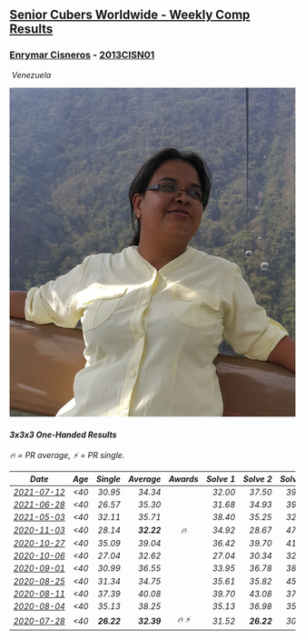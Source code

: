 <style>table {white-space: nowrap;}</style>
<link rel="stylesheet" type="text/css" href="/scw-comp/css/flags.css" />

## [Senior Cubers Worldwide - Weekly Comp Results](/scw-comp/results/)
### [Enrymar Cisneros](README.md) - [2013CISN01](https://www.worldcubeassociation.org/persons/2013CISN01?event=333oh)

<i class="flag flag-VE" />&nbsp;Venezuela

![Enrymar Cisneros](1530205432.jpg)

#### 3x3x3 One-Handed Results

<span style="white-space: nowrap;">🔥 = PR average</span>, <span style="white-space: nowrap;">⚡ = PR single</span>.

| Date | Age | Single | Average | Awards | Solve 1 | Solve 2 | Solve 3 | Solve 4 | Solve 5 | Video |
| :--: | :--: | --: | --: | :--: | --: | --: | --: | --: | --: | :-- |
| [2021-07-12](../../results/2021-07-12/333oh.md) | <40 | 30.95 | 34.34 |  | 32.00 | 37.50 | 39.41 | 30.95 | 33.53 | [Desktop](https://www.facebook.com/events/511699716713156/permalink/519684522581342) / [Mobile](https://m.facebook.com/events/511699716713156?view=permalink&id=519684522581342) |
| [2021-06-28](../../results/2021-06-28/333oh.md) | <40 | 26.57 | 35.30 |  | 31.68 | 34.93 | 39.30 | 26.57 | 40.72 | [Desktop](https://www.facebook.com/events/849999075950147/permalink/860434534906601) / [Mobile](https://m.facebook.com/events/849999075950147?view=permalink&id=860434534906601) |
| [2021-05-03](../../results/2021-05-03/333oh.md) | <40 | 32.11 | 35.71 |  | 38.40 | 35.25 | 32.11 | 35.19 | 36.70 | [Desktop](https://www.facebook.com/events/2542204919406396/permalink/2548281122132109) / [Mobile](https://m.facebook.com/events/2542204919406396?view=permalink&id=2548281122132109) |
| [2020-11-03](../../results/2020-11-03/333oh.md) | <40 | 28.14 | **32.22** | 🔥 | 34.92 | 28.67 | 47.74 | 28.14 | 33.07 | [Desktop](https://www.facebook.com/events/1239637256416110/permalink/1246147289098440) / [Mobile](https://m.facebook.com/events/1239637256416110?view=permalink&id=1246147289098440) |
| [2020-10-27](../../results/2020-10-27/333oh.md) | <40 | 35.09 | 39.04 |  | 36.42 | 39.70 | 41.00 | 35.09 | 49.28 | [Desktop](https://www.facebook.com/events/814285582657691/permalink/819949305424652) / [Mobile](https://m.facebook.com/events/814285582657691?view=permalink&id=819949305424652) |
| [2020-10-06](../../results/2020-10-06/333oh.md) | <40 | 27.04 | 32.62 |  | 27.04 | 30.34 | 32.95 | 36.46 | 34.57 | [Desktop](https://www.facebook.com/events/2645965315652815/permalink/2651952148387465) / [Mobile](https://m.facebook.com/events/2645965315652815?view=permalink&id=2651952148387465) |
| [2020-09-01](../../results/2020-09-01/333oh.md) | <40 | 30.99 | 36.55 |  | 33.95 | 36.78 | 38.91 | 42.05 | 30.99 | [Desktop](https://www.facebook.com/events/652945192290048/permalink/658727505045150) / [Mobile](https://m.facebook.com/events/652945192290048?view=permalink&id=658727505045150) |
| [2020-08-25](../../results/2020-08-25/333oh.md) | <40 | 31.34 | 34.75 |  | 35.61 | 35.82 | 45.31 | 32.83 | 31.34 | [Desktop](https://www.facebook.com/events/2812216602434889/permalink/2818104081846141) / [Mobile](https://m.facebook.com/events/2812216602434889?view=permalink&id=2818104081846141) |
| [2020-08-11](../../results/2020-08-11/333oh.md) | <40 | 37.39 | 40.08 |  | 39.70 | 43.08 | 37.39 | 45.21 | 37.46 | [Desktop](https://www.facebook.com/events/338631130511019/permalink/343461283361337) / [Mobile](https://m.facebook.com/events/338631130511019?view=permalink&id=343461283361337) |
| [2020-08-04](../../results/2020-08-04/333oh.md) | <40 | 35.13 | 38.25 |  | 35.13 | 36.98 | 35.84 | 42.96 | 41.93 | [Desktop](https://www.facebook.com/events/748440219235440/permalink/752551358824326) / [Mobile](https://m.facebook.com/events/748440219235440?view=permalink&id=752551358824326) |
| [2020-07-28](../../results/2020-07-28/333oh.md) | <40 | **26.22** | **32.39** | 🔥 ⚡ | 31.52 | **26.22** | 30.72 | 42.43 | 34.92 | [Desktop](https://www.facebook.com/events/708566320000803/permalink/712004662990302) / [Mobile](https://m.facebook.com/events/708566320000803?view=permalink&id=712004662990302) |


<!-- Global site tag (gtag.js) - Google Analytics -->
<script async src="https://www.googletagmanager.com/gtag/js?id=UA-86348435-3"></script>
<script>window.dataLayer = window.dataLayer || []; function gtag() {dataLayer.push(arguments);} gtag('js', new Date()); gtag('config', 'UA-86348435-3');</script>
